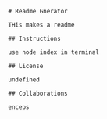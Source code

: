 
    # Readme Gnerator

    THis makes a readme 

    ## Instructions

    use node index in terminal

    ## License

    undefined

    ## Collaborations

    enceps
     
